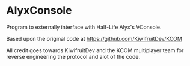# AlyxConsole
Program to externally interface with Half-Life Alyx's VConsole.

Based upon the original code at https://github.com/KiwifruitDev/KCOM

All credit goes towards KiwifruitDev and the KCOM multiplayer team for reverse engineering the protocol and alot of the code.
